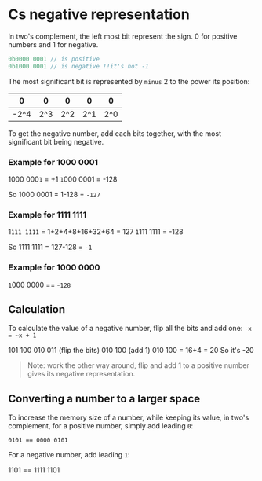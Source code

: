 # Cs negative representation

In two's complement, the left most bit represent the sign. 
0 for positive numbers and 1 for negative.

```c
0b0000 0001 // is positive
0b1000 0001 // is negative !!it's not -1
```
The most significant bit is represented by `minus` 2 to the power its position:

| 0    | 0   | 0   | 0   | 0   |
|------|-----|-----|-----|-----|
| -2^4 | 2^3 | 2^2 | 2^1 | 2^0 |

To get the negative number, add each bits together, with the most significant bit being negative.

### Example for 1000 0001

1000 000`1` = +1
`1`000 0001 = -128

So 1000 0001 = 1-128 = `-127`

### Example for 1111 1111

1`111 1111` = 1+2+4+8+16+32+64 = 127
`1`111 1111 = -128

So 1111 1111 = 127-128 = `-1`

### Example for 1000 0000

`1`000 0000 == -`128`


## Calculation

To calculate the value of a negative number, flip all the bits and add one: `-x = ~x + 1`

101 100
010 011 (flip the bits)
010 100 (add 1)
010 100 = 16+4 = 20
So it's -20

>Note: work the other way around, flip and add 1 to a positive number gives its negative representation.

## Converting a number to a larger space

To increase the memory size of a number, while keeping its value, in two's complement, for a positive number, simply add leading `0`:

`0101 == 0000 0101`

For a negative number, add leading `1`:

1101 == 1111 1101
